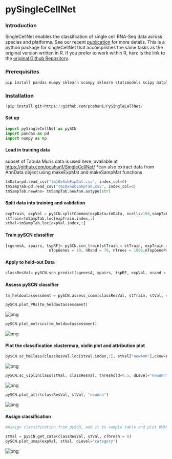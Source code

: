 
# pySingleCellNet

### Introduction 
SingleCellNet enables the classifcation of single cell RNA-Seq data across species and platforms. See our recent [publication](https://doi.org/10.1016/j.cels.2019.06.004) for more details. This is a python package for singleCellNet that accomplishes the same tasks as the original version written in R. If you prefer to work within R, here is the link to the [original Github Repository](https://github.com/pcahan1/SingleCellNet/).

### Prerequisites

```python
pip install pandas numpy sklearn scanpy sklearn statsmodels scipy matplotlib seaborn umap-learn
```

### Installation

```python
!pip install git+https://github.com/pcahan1/PySingleCellNet/
```

#### Set up

```python
import pySingleCellNet as pySCN
import pandas as pd
import numpy as np
```

#### Load in training data 
subset of Tabula Muris data is used here, available at https://github.com/pcahan1/SingleCellNet/
*can also extract data from AnnData object using makeExpMat and makeSampMat functions

```python
tmData=pd.read_csv("tm10xSubExpDat.csv", index_col=0)
tmSampTab=pd.read_csv("tm10xSubSampTab.csv", index_col=0)
tmSampTab.newAnn= tmSampTab.newAnn.astype(str)
```

#### Split data into training and validation

```python
expTrain, expVal = pySCN.splitCommon(expData=tmData, ncells=100,sampTab=tmSampTab, dLevel="newAnn")
stTrain=tmSampTab.loc[expTrain.index,:]
stVal=tmSampTab.loc[expVal.index,:]
```    

#### Train pySCN classifier

```python
[cgenesA, xpairs, tspRF]= pySCN.scn_train(stTrain = stTrain, expTrain = expTrain,
                   nTopGenes = 10, nRand = 70, nTrees = 1000,nTopGenePairs = 25, dLevel = "newAnn", stratify=True)
```

#### Apply to held-out Data

```python
classResVal= pySCN.scn_predict(cgenesA, xpairs, tspRF, expVal, nrand = 0)
```

#### Assess pySCN classifier

```python
tm_heldoutassessment = pySCN.assess_comm(classResVal, stTrain, stVal, resolution = 0.005, nRand = 0, dLevelSID = "cell", classTrain = "newAnn", classQuery = "newAnn")
```

```python
pySCN.plot_PRs(tm_heldoutassessment)
```
![png](md_img/output_17_0.png)


```python
pySCN.plot_metrics(tm_heldoutassessment)
```
![png](md_img/output_18_0.png)


#### Plot the classification clustermap, violin plot and attribution plot 

```python
pySCN.sc_hmClass(classResVal.loc[stVal.index,:], stVal["newAnn"],cRow=False,cCol=False)
```
![png](md_img/output_20_0.png)


```python
pySCN.sc_violinClass(stVal, classResVal, threshold=0.5, dLevel="newAnn", ncol=4 )
```
![png](md_img/output_21_0.png)

```python
pySCN.plot_attr(classResVal, stVal, "newAnn")
```
![png](md_img/output_22_0.png)


#### Assign classification

```python
#Assign classification from pySCN, add it to sample table and plot UMAP of validation data colored by classifcation category 

stVal = pySCN.get_cate(classResVal, stVal, cThresh = 0)
pySCN.plot_umap(expVal, stVal, dLevel="category")
```

![png](md_img/output_24_0.png)


